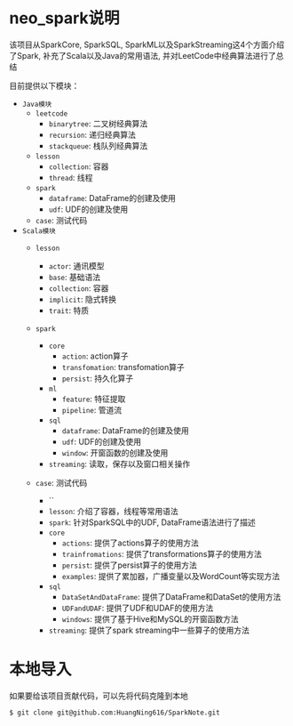 # neo_spark说明
该项目从SparkCore, SparkSQL, SparkML以及SparkStreaming这4个方面介绍了Spark, 补充了Scala以及Java的常用语法, 并对LeetCode中经典算法进行了总结

目前提供以下模块：
* `Java模块`
    * `leetcode`
        * `binarytree`: 二叉树经典算法
        * `recursion`: 递归经典算法
        * `stackqueue`: 栈队列经典算法
    * `lesson`
        * `collection`: 容器
        * `thread`: 线程
    * `spark`
        * `dataframe`: DataFrame的创建及使用
        * `udf`: UDF的创建及使用
    * `case`: 测试代码
* `Scala模块`
    * `lesson`
        * `actor`: 通讯模型
        * `base`: 基础语法
        * `collection`: 容器
        * `implicit`: 隐式转换
        * `trait`: 特质
    * `spark`
        * `core`
            * `action`: action算子
            * `transfomation`: transfomation算子
            * `persist`: 持久化算子
        * `ml`
          * `feature`: 特征提取
          * `pipeline`: 管道流
        * `sql`
            * `dataframe`: DataFrame的创建及使用
            * `udf`: UDF的创建及使用
            * `window`: 开窗函数的创建及使用
        * `streaming`: 
            读取，保存以及窗口相关操作
  * `case`: 测试代码
    
      
      * ``
    * `lesson`: 介绍了容器，线程等常用语法
    * `spark`: 针对SparkSQL中的UDF, DataFrame语法进行了描述
    * `core`
        * `actions`: 提供了actions算子的使用方法
        * `trainfromations`: 提供了transformations算子的使用方法
        * `persist`: 提供了persist算子的使用方法
        * `examples`: 提供了累加器，广播变量以及WordCount等实现方法
    * `sql`
        * `DataSetAndDataFrame`: 提供了DataFrame和DataSet的使用方法
        * `UDFandUDAF`: 提供了UDF和UDAF的使用方法
        * `windows`: 提供了基于Hive和MySQL的开窗函数方法
    * `streaming`: 提供了spark streaming中一些算子的使用方法


# 本地导入
如果要给该项目贡献代码，可以先将代码克隆到本地

```bash
$ git clone git@github.com:HuangNing616/SparkNote.git
```